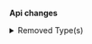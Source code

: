 **Api changes**

<details>
<summary>Removed Type(s)</summary>

- :warning: removed type `CustomerMessagePayload`
</details>

